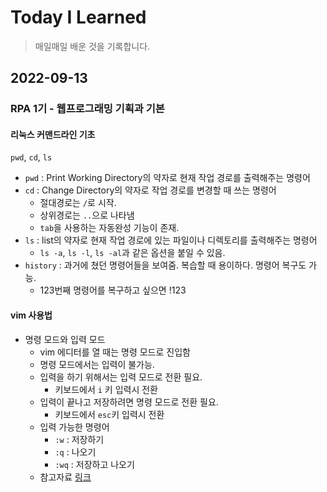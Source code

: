 # Today I Learned
> 매일매일 배운 것을 기록합니다.
## 2022-09-13
### RPA 1기 - 웹프로그래밍 기획과 기본
#### 리눅스 커맨드라인 기초
 `pwd`, `cd`, `ls`
 - `pwd` : Print Working Directory의 약자로 현재 작업 경로를 출력해주는 명령어
 - `cd` : Change Directory의 약자로 작업 경로를 변경할 때 쓰는 명령어
   - 절대경로는 `/`로 시작.
   - 상위경로는 `..`으로 나타냄
   - `tab`을 사용하는 자동완성 기능이 존재.
 - `ls` : list의 약자로 현재 작업 경로에 있는 파일이나 디렉토리를 출력해주는 명령어
   - `ls -a`, `ls -l`, `ls -al`과 같은 옵션을 붙일 수 있음.
 - `history` : 과거에 쳤던 명령어들을 보여줌. 복습할 때 용이하다. 명령어 복구도 가능.
   - 123번째 명령어를 복구하고 싶으면 !123
 
#### vim 사용법
 - 명령 모드와 입력 모드
   - vim 에디터를 열 때는 명령 모드로 진입함
   - 명령 모드에서는 입력이 불가능.
   - 입력을 하기 위해서는 입력 모드로 전환 필요.
     - 키보드에서 `i` 키 입력시 전환
   - 입력이 끝나고 저장하려면 명령 모드로 전환 필요.
     - 키보드에서 `esc`키 입력시 전환
   - 입력 가능한 명령어
     - `:w` : 저장하기
     - `:q` : 나오기
     - `:wq` : 저장하고 나오기
   - 참고자료 [링크](https://zeddios.tistory.com/122)
 
